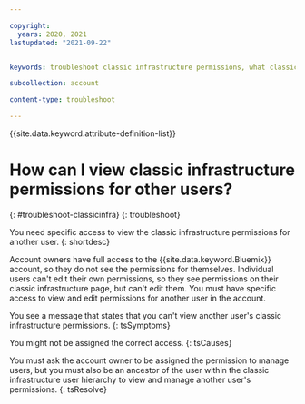 ```yaml
---

copyright:
  years: 2020, 2021
lastupdated: "2021-09-22"


keywords: troubleshoot classic infrastructure permissions, what classic infrastructure permission does a user have

subcollection: account

content-type: troubleshoot

---
```


{{site.data.keyword.attribute-definition-list}}


# How can I view classic infrastructure permissions for other users?
{: #troubleshoot-classicinfra}
{: troubleshoot}

You need specific access to view the classic infrastructure permissions for another user.
{: shortdesc}

Account owners have full access to the {{site.data.keyword.Bluemix}} account, so they do not see the permissions for themselves. Individual users can't edit their own permissions, so they see permissions on their classic infrastructure page, but can't edit them. You must have specific access to view and edit permissions for another user in the account.

You see a message that states that you can't view another user's classic infrastructure permissions.
{: tsSymptoms}

You might not be assigned the correct access.
{: tsCauses}

You must ask the account owner to be assigned the permission to manage users, but you must also be an ancestor of the user within the classic infrastructure user hierarchy to view and manage another user's permissions.
{: tsResolve}
